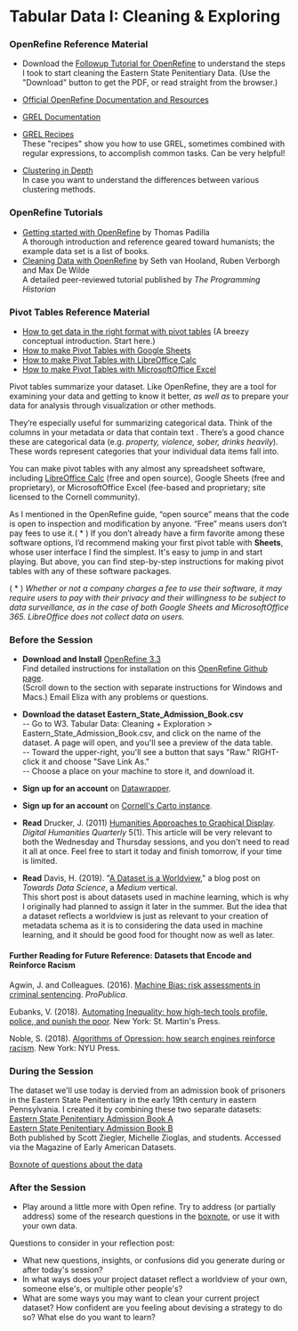 # Tabular Data I: Cleaning & Exploring
  
### OpenRefine Reference Material  
* Download the [Followup Tutorial for OpenRefine](https://github.com/cornell-colab/SGFDH-2020/blob/master/W3.%20Tabular%20Data:%20Clearning%20%2B%20Exploration/OpenRefineFollowUpTutorial.pdf) to understand the steps I took to start cleaning the Eastern State Penitentiary Data. (Use the "Download" button to get the PDF, or read straight from the browser.)
  
* [Official OpenRefine Documentation and Resources](https://openrefine.org/documentation.html)  
* [GREL Documentation](https://openrefine.org/documentation.html)  
* [GREL Recipes](https://github.com/OpenRefine/OpenRefine/wiki/Recipes)  
These "recipes" show you how to use GREL, sometimes combined with regular expressions, to accomplish common tasks. Can be very helpful!  
* [Clustering in Depth](https://github.com/OpenRefine/OpenRefine/wiki/Clustering-In-Depth)  
In case you want to understand the differences between various clustering methods.  
  
### OpenRefine Tutorials  
* [Getting started with OpenRefine](http://thomaspadilla.org/dataprep/) by Thomas Padilla  
A thorough introduction and reference geared toward humanists; the example data set is a list of books.  
* [Cleaning Data with OpenRefine](https://programminghistorian.org/en/lessons/cleaning-data-with-openrefine) by Seth van Hooland, Ruben Verborgh and Max De Wilde  
A detailed peer-reviewed tutorial published by *The Programming Historian*  
  
### Pivot Tables Reference Material
* [How to get data in the right format with pivot tables](https://blog.datawrapper.de/pivottables/) (A breezy conceptual introduction. Start here.)  
* [How to make Pivot Tables with Google Sheets](https://www.benlcollins.com/spreadsheets/pivot-tables-google-sheets/)   
* [How to make Pivot Tables with LibreOffice Calc](https://elearn.ellak.gr/mod/page/view.php?id=3015)  
* [How to make Pivot Tables with MicrosoftOffice Excel](https://support.microsoft.com/en-us/office/create-a-pivottable-to-analyze-worksheet-data-a9a84538-bfe9-40a9-a8e9-f99134456576?ui=en-us&rs=en-us&ad=us)  
  
Pivot tables summarize your dataset. Like OpenRefine, they are a tool for examining your data and getting to know it better, *as well as* to prepare your data for analysis through visualization or other methods. 

They’re especially useful for summarizing categorical data. Think of the columns in your metadata or data that contain text . There’s a good chance these are categorical data (e.g. *property, violence, sober, drinks heavily*). These words represent categories that your individual data items fall into.   

You can make pivot tables with any almost any spreadsheet software, including [LibreOffice Calc](https://www.libreoffice.org/) (free and open source), Google Sheets (free and proprietary), or MicrosoftOffice Excel (fee-based and proprietary; site licensed to the Cornell community).

As I mentioned in the OpenRefine guide, “open source” means that the code is open to inspection and modification by anyone. “Free” means users don’t pay fees to use it.( * ) If you don’t already have a firm favorite among these software options, I’d recommend making your first pivot table with **Sheets**, whose user interface I find the simplest. It's easy to jump in and start playing. But above, you can find step-by-step instructions for making pivot tables with any of these software packages. 

( * ) *Whether or not a company charges a fee to use their software, it may require users to pay with their privacy and their willingness to be subject to data surveillance, as in the case of both Google Sheets and MicrosoftOffice 365. LibreOffice does not collect data on users.*

  
  
### Before the Session

* **Download and Install** [OpenRefine 3.3](https://openrefine.org/download.html)  
Find detailed instructions for installation on this [OpenRefine Github page](https://github.com/OpenRefine/OpenRefine/wiki/Installation-Instructions).  
(Scroll down to the section with separate instructions for Windows and Macs.) Email Eliza with any problems or questions.

* **Download the dataset Eastern_State_Admission_Book.csv**  
-- Go to W3. Tabular Data: Cleaning + Exploration > Eastern_State_Admission_Book.csv, and click on the name of the dataset. A page will open, and you'll see a preview of the data table.  
-- Toward the upper-right, you'll see a button that says "Raw." RIGHT-click it and choose "Save Link As."  
-- Choose a place on your machine to store it, and download it. 

* **Sign up for an account** on [Datawrapper](https://datawrapper.de).

* **Sign up for an account** on [Cornell's Carto instance](https://cornell.carto.com/signup).

* **Read** Drucker, J. (2011) [Humanities Approaches to Graphical Display](http://www.digitalhumanities.org//dhq/vol/5/1/000091/000091.html). *Digital Humanities Quarterly* 5(1).
This article will be very relevant to both the Wednesday and Thursday sessions, and you don't need to read it all at once. Feel free to start it today and finish tomorrow, if your time is limited. 

* **Read** Davis, H. (2019). "[A Dataset is a Worldview](https://towardsdatascience.com/a-dataset-is-a-worldview-5328216dd44d)," a blog post on *Towards Data Science*, a *Medium* vertical.  
This short post is about datasets used in machine learning, which is why I originally had planned to assign it later in the summer. But the idea that a dataset reflects a worldview is just as relevant to your creation of metadata schema as it is to considering the data used in machine learning, and it should be good food for thought now as well as later.

#### Further Reading for Future Reference: Datasets that Encode and Reinforce Racism  

Agwin, J. and Colleagues. (2016). [Machine Bias: risk assessments in criminal sentencing](https://www.propublica.org/article/machine-bias-risk-assessments-in-criminal-sentencing). *ProPublica*.  

Eubanks, V. (2018). [Automating Inequality: how high-tech tools profile, police, and punish the poor](https://newcatalog.library.cornell.edu/catalog/10228118). New York: St. Martin's Press.  
  
Noble, S. (2018). [Algorithms of Opression: how search engines reinforce racism](https://newcatalog.library.cornell.edu/catalog/10294895). New York: NYU Press.


### During the Session  

The dataset we'll use today is dervied from an admission book of prisoners in the Eastern State Penitentiary in the early 19th century in eastern Pennsylvania. I created it by combining these two separate datasets:    
[Eastern State Penitentiary Admission Book A](https://repository.upenn.edu/mead/22/)  
[Eastern State Penitentiary Admission Book B](https://repository.upenn.edu/mead/21/)  
Both published by Scott Ziegler, Michelle Zioglas, and students. Accessed via the Magazine of Early American Datasets.

[Boxnote of questions about the data](https://cornell.app.box.com/notes/677010855433)

### After the Session  
* Play around a little more with Open refine. Try to address (or partially address) some of the research questions in the [boxnote](https://cornell.app.box.com/notes/677010855433), or use it with your own data. 

Questions to consider in your reflection post:  
* What new questions, insights, or confusions did you generate during or after today's session?
* In what ways does your project dataset reflect a worldview of your own, someone else's, or multiple other people's?
* What are some ways you may want to clean your current project dataset? How confident are you feeling about devising a strategy to do so? What else do you want to learn?  
